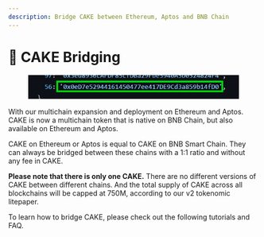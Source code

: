 ```yaml
---
description: Bridge CAKE between Ethereum, Aptos and BNB Chain
---
```


# 🌉 CAKE Bridging

<figure><img src="../../.gitbook/assets/image (49).png" alt=""><figcaption></figcaption></figure>

With our multichain expansion and deployment on Ethereum and Aptos. CAKE is now a multichain token that is native on BNB Chain, but also available on Ethereum and Aptos.

CAKE on Ethereum or Aptos is equal to CAKE on BNB Smart Chain. They can always be bridged between these chains with a 1:1 ratio and without any fee in CAKE.

**Please note that there is only one CAKE.** There are no different versions of CAKE between different chains. And the total supply of CAKE across all blockchains will be capped at 750M, according to our v2 tokenomic litepaper.

To learn how to bridge CAKE, please check out the following tutorials and FAQ.

